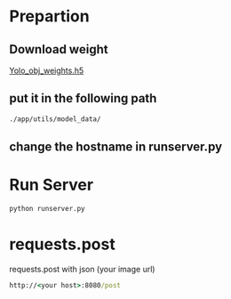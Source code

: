 # Prepartion
## Download weight
[Yolo_obj_weights.h5](https://drive.google.com/file/d/1NqbM5jsrSCPd25o2YSzQ0n4hv_QGKuXb/view?usp=sharing)

## put it in the following path

```cmd
./app/utils/model_data/
```
## change the hostname in runserver.py

# Run Server
```cmd
python runserver.py
```

# requests.post
requests.post with json (your image url)
```cmd
http://<your host>:8080/post
```


